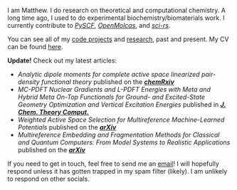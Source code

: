 I am Matthew. I do research on theoretical and computational chemistry. A long
time ago, I used to do experimental biochemistry/biomaterials work. I currently
contribute to [*PySCF*](https://github.com/pyscf/pyscf),
[*OpenMolcas*](https://gitlab.com/Molcas/OpenMolcas), and
[*sci-rs*](https://github.com/qsib-cbie/sci-rs).

You can see all of my [code projects](/projects) and [research](/research), past
and present. My CV can be found [here](/cv.pdf).

<b style="color: var(--alert)">Update!</b> Check out my latest articles:

- *Analytic dipole moments for complete active space linearized pair-density functional theory* published on the [***chemRxiv***](https://dx.doi.org/10.26434/chemrxiv-2025-dksr2-v2)
- *MC-PDFT Nuclear Gradients and L-PDFT Energies with Meta and Hybrid Meta On-Top Functionals for Ground- and Excited-State Geometry Optimization and Vertical Excitation Energies* published in [***J. Chem. Theory Comput.***](https://dx.doi.org/10.1021/acs.jctc.5c00899)
- *Weighted Active Space Selection for Multireference Machine-Learned Potentials* published on the [***arXiv***](https://doi.org/10.48550/arXiv.2505.10505)
- *Multireference Embedding and Fragmentation Methods for Classical and Quantum Computers: From Model Systems to Realistic Applications* published on the [***arXiv***](https://dx.doi.org/10.48550/arXiv.2505.13394)

If you need to get in touch, feel free to send me an
[email](/contact)! I will hopefully respond unless it has
gotten trapped in my spam filter (likely). I am unlikely to respond on other
socials.
